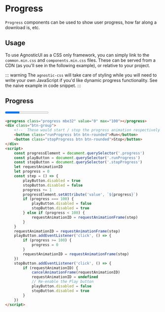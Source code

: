 # Progress

`Progress` components can be used to show user progress, how far along a download is, etc.

<div class="mbs24"></div>

## Usage

To use AgnosticUI as a CSS only framework, you can simply link to the `common.min.css` and `components.min.css` files. These can be served from a CDN (as you'll see in the following example), or relative to your project.

::: warning
The <code>agnostic-css</code> will take care of styling while you will need to write your own JavaScript if you'd like dynamic progress functionality. See the naive example in code snippet.
:::

## Progress

<progress class="progress mbs32 mbe32" value="33" max="100"></progress>

```html
<progress class="progress mbe32" value="0" max="100"></progress>
<div class="btn-group">
    <!--  These would start / stop the progress animation respectively -->
    <button class="runProgress btn btn-rounded">Run</button>
    <button class="stopProgress btn btn-rounded">Stop</button>
</div>
<script>
    const progressElement = document.querySelector('.progress')
    const playButton = document.querySelector('.runProgress')
    const stopButton = document.querySelector('.stopProgress')
    let requestAnimationID
    let progress = 0
    const step = () => {
        playButton.disabled = true
        stopButton.disabled = false
        progress += 1
        progressElement.setAttribute('value', `${progress}`)
        if (progress === 100) {
            playButton.disabled = false
            stopButton.disabled = true
        } else if (progress < 100) {
            requestAnimationID = requestAnimationFrame(step)
        }
    }
    requestAnimationID = requestAnimationFrame(step)
    playButton.addEventListener('click', () => {
        if (progress >= 100) {
            progress = 0
        }
        requestAnimationID = requestAnimationFrame(step)
    })
    stopButton.addEventListener('click', () => {
        if (requestAnimationID) {
            cancelAnimationFrame(requestAnimationID)
            requestAnimationID = undefined
            // Re-enable the Play button
            playButton.disabled = false
            stopButton.disabled = true
        }
    })
</script>
```
